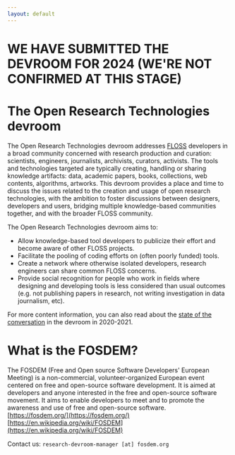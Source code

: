 ```yaml
---
layout: default
---
```


# WE HAVE SUBMITTED THE DEVROOM FOR 2024 (WE'RE NOT CONFIRMED AT THIS STAGE)

<!-- [**Attend online and chat**](https://chat.fosdem.org/#/room/#research:fosdem.org) or with [just the video](https://live.fosdem.org/watch/dresearch). -->

<!-- 👉 Join us Saturday 4 February 2023, Université Libre de Bruxelles. -->

<!-- We invite **developers and users of open tools and technologies** used in a research and investigation context to contribute to the 2024 edition of [FOSDEM](https://fosdem.org), the largest open-source conference in Europe.
We understand research as the general process of knowledge production and inquiry. This includes **scientific research, investigative journalism, data journalism, OSINT, as well as research and investigations undertaken by NGOs, civil society, community and activist groups**, etc.

We seek talks about:

- **New releases of open source software**. Introduce a new tool or infrastructure about knowledge production or management. We appreciate context about the project, at the crossroads of open source software and open science.
- Present and/or ask for feedback on **open technology stacks** used in a knowledge creation or production project (research, journalistic inquiry, archive creation or publication…) which collects, analyses, treats, documents, visualizes, and/or shares data.
- Discuss **tool design and implementation** that enhance the understanding and literacy of inquiry outputs: data visualisation techniques and issues, knowledge access and exploration means. E.g., how to hold an algorithm accountable to social scientists; how to foster better reproducibility and interoperability thanks to FLOSS; or how to cope with biases of a chart for a data journalist.
- Contribute to the debate about **bridging tech culture with research and investigative environments** (data journalism, investigative journalism, activism and academia), including tips and best practices for navigating tensions, as well as the contribution of the open source movement to research and investigations sustainability through organizational hosting, funding for projects, support and maintenance, etc.)
- Share your experience about building open source devices or communities across a variety of research and investigative contexts.

We welcome talks from various research and investigative contexts: research labs, libraries, newsrooms, museums, hackerspaces, maker labs, community and activist groups. We welcome your experience on various topics: open science, open data, commons, research on research, sustainability... Any subjects related to open source technologies in research contexts are welcome even if not in this list.

You will find a summary of what happened in our devroom the first two years in this blog post: [reticular.hypotheses.org/1825](https://reticular.hypotheses.org/1825) -->

<!-- ## Event and talks format

Our devroom is split into 6 hours of physical talks (in Bruxelles) and about 2h of online talks (pre-recorded).

#### 1. Talks

- _Physical talks_ will last _25 minutes max_, followed by 5 minutes for questions and changing speaker. A 20/10 split also works.
- _Physical lightning talks_ will last _15 minutes max_ or a bit less if you want room for questions.
- _Online talks_ consist of a pre-recorded video of _19 minutes max_, followed by 5-10 minutes of online Q&A.
- _Online lightning talks_ consist of a pre-recorded video of _14 minutes max_ or a bit less if you want room for online Q&A.

Talks have to be _in English_ and will be recorded (including the live Q&A for online talks) and later on published under Creative Commons CC-BY licence on the [FOSDEM video recordings archive](https://video.fosdem.org/).

The FOSDEM's online platform allows the speakers of online talks to stay in their virtual room and chat with the audience while the following talk starts.

#### 2. Event format

The FOSDEM will be **physical** this year (in Bruxelles), but we reserved 1/4 of our time to online talks. The physical talks can be seen online via a stream, but the speakers will not take questions from the online audience (and there is some lag). The online talks will not be broadcasted in our physical room because another devroom needs it. It can be watched on an individual basis from anywhere, but we may obtain a dedicated room to watch it together somewhere else. This will be addressed when we get closer to the event.

# HOW TO SUBMIT

#### 1. Important dates:

- **Proposal Deadline: <span style="color: #900;">4th Dec</span> 2022 23:59 CET**
- **Accepted talk announced: 15th Dec 2022 at the latest**
- **Conference: 4th Feb 2022** morning + afternoon
- Submit early if you can, as we will evaluate the proposals as they come because of the very tight schedule

#### 2. Submissions must include:

- Abstract
- Session type _(Lecture or Lightning Talk)_
- Expected prior knowledge / intended audience
- Speaker bio
- Links to code / slides / material for the talk _(optional)_
- Links to previous talks by the speaker _(optional)_

To get inspired on possible abstracts style, length and format, you can read previous edition talks on FOSDEM archives:

- [Open Research @ FOSDEM 2022](https://archive.fosdem.org/2022/schedule/track/open_research_tools_and_technologies/)
- [Open Research @ FOSDEM 2021](https://archive.fosdem.org/2021/schedule/track/open_research_tools_and_technologies/)
- [Open Research @ FOSDEM 2020](https://archive.fosdem.org/2020/schedule/track/open_research_tools_and_technologies/)

#### 3. Pentabarf tips (submission system)

Submission process is managed in the Pentabarf system used by the FOSDEM conference.

<span style="background-color: #7dff9d;">**Apply for a talk: [https://penta.fosdem.org/submission/FOSDEM23](https://penta.fosdem.org/submission/FOSDEM23)**</span>

**By submitting your recorded talk you agree to have it made available publicly... forever.**

When submitting your talk in Pentabarf, make sure to select the ‘Open Research Tools and Technologies Devroom’ as the ‘Track’.
If you already have a Pentabarf account from a previous FOSDEM event, please reuse it. Create an account if, and only if, you don’t have one from a previous year.

If you have any issues with Pentabarf, do not despair: contact us at `research-devroom-manager[at]fosdem.org`.

Follow us [on Twitter (@FosdemResearch)](https://twitter.com/FosdemResearch) or [on Mastodon (@FosdemResearch@fosstodon.org)](https://fosstodon.org/web/@FosdemResearch) for updates and announcements. -->


<!--
# [2022 Schedule](https://link.infini.fr/open-research-2022-schedule)

We have selected 19 great talks of 15 to 20 minutes, with Q&A panels, for a full session from 10:00 to 18:00. [Check our lineup!](https://link.infini.fr/open-research-2022-schedule)

👉 [Follow us on Twitter](https://twitter.com/FosdemResearch) for more coverage.
-->

# The Open Research Technologies devroom

The Open Research Technologies devroom addresses [FLOSS](https://www.gnu.org/philosophy/floss-and-foss.en.html) developers in a broad community concerned with research production and curation: scientists, engineers, journalists, archivists, curators, activists.
The tools and technologies targeted are typically creating, handling or sharing knowledge artifacts: data, academic papers, books, collections, web contents, algorithms, artworks.
This devroom provides a place and time to discuss the issues related to the creation and usage of open research technologies, with the ambition to foster discussions between designers, developers and users, bridging multiple knowledge-based communities together, and with the broader FLOSS community.

The Open Research Technologies devroom aims to:

- Allow knowledge-based tool developers to publicize their effort and become aware of other FLOSS projects.
- Facilitate the pooling of coding efforts on (often poorly funded) tools.
- Create a network where otherwise isolated developers, research engineers can share common FLOSS concerns.
- Provide social recognition for people who work in fields where designing and developing tools is less considered than usual outcomes (e.g. not publishing papers in research, not writing investigation in data journalism, etc).

For more content information, you can also read about the [state of the conversation](https://reticular.hypotheses.org/1825) in the devroom in 2020-2021.

# What is the FOSDEM?

The FOSDEM (Free and Open source Software Developers' European Meeting) is a non-commercial, volunteer-organized European event centered on free and open-source software development. It is aimed at developers and anyone interested in the free and open-source software movement. It aims to enable developers to meet and to promote the awareness and use of free and open-source software.  
[https://fosdem.org/](https://fosdem.org/)  
[https://en.wikipedia.org/wiki/FOSDEM](https://en.wikipedia.org/wiki/FOSDEM)

<!-- # Organizers

- Diego Antolinos Basso, [Sciences Po CEVIPOF](https://www.sciencespo.fr/cevipof/en.html), [@diegantobass](https://github.com/diegantobass/)
- Paul Girard, [OuestWare](https://ouestware.com), [@paulgirard](https://github.com/paulgirard)
- Maya Anderson-González, Free Libre and Open Social Scientist \o/ [@MayaAndersonGonzalez](https://github.com/MayaAndersonGonzalez)
- Mathieu Jacomy, [Aalborg University TANT Lab](https://www.tantlab.aau.dk/), [@jacomyma](https://github.com/jacomyma)
- Sara Petti, [Open Knowledge Foundation](https://okfn.org/), [@sapetti9](https://github.com/sapetti9)
- Matthieu Totet -->

<!--
- Célya Gruson-Daniel, [Inno³](https://inno3.fr/) & [HackYourReseach](https://twitter.com/HackResearch), [@celyagd](https://github.com/Celyagd)
- Yo Yehudi
-->

Contact us: `research-devroom-manager [at] fosdem.org`

<!-- ![G-Node logo](img/g-node-logo.png) -->

<!-- ![OuestWare logo](img/ouestware-logo.svg) -->

<!-- ![TANTLab logo](img/tantlab-logo.png) -->

<!-- ![NFDI logo](img/nfdi-logo.png) -->

<!-- ![CEVIPOF logo](img/cevipof-logo.png) -->

<!-- ![OKFN logo](img/OKFN-logo.png) -->

<!-- ![Inno3 logo](img/Inno3-logo.png) -->

<!-- ![HackYourResearch logo](img/hyr-logo.png) -->

<!-- ![Red Hat logo](img/redhat-logo.svg) -->
